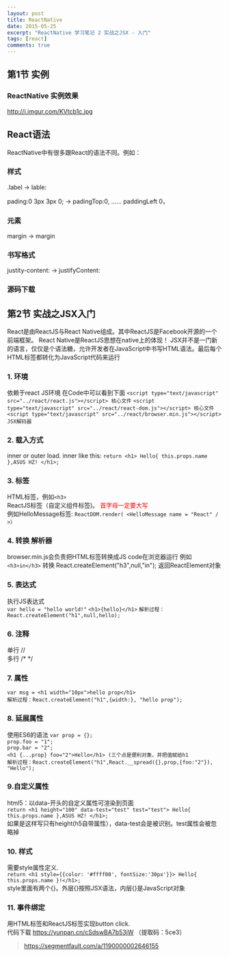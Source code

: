 ```yaml
---
layout: post
title: ReactNative
date: 2015-05-25
excerpt: "ReactNative 学习笔记 2 实战之JSX - 入门"
tags: [react]
comments: true
---
```


##  第1节 实例

### ReactNative 实例效果 ###
http://i.imgur.com/KVtcb1c.jpg

## React语法 ##
ReactNative中有很多跟React的语法不同。例如：

### 样式 ###
.label -> lable:

pading:0 3px 3px 0; -> padingTop:0, ...... paddingLeft 0，

### 元素 ###
<span>margin</span> -> <View>margin</View>

### 书写格式 ###
justity-content: -> justifyContent:

### 源码下载 ###


## 第2节 实战之JSX入门
React是由ReactJS与React Native组成。其中ReactJS是Facebook开源的一个前端框架。
React Native是ReactJS思想在native上的体现！
JSX并不是一门新的语言，仅仅是个语法糖，允许开发者在JavaScript中书写HTML语法。最后每个HTML标签都转化为JavaScript代码来运行

### 1. 环境 ###
依赖于react JS环境
在Code中可以看到下面
`<script type="text/javascript" src="../react/react.js"></script> 核心文件`
`<script type="text/javascript" src="../react/react-dom.js"></script> 核心文件`
`<script type="text/javascript" src="../react/browser.min.js"></script> JSX解码器`

### 2. 载入方式 ###
inner or outer load.
inner like this:
`return <h1> Hello{ this.props.name },ASUS HZ! </h1>;`

### 3. 标签 ###
HTML标签，例如`<h3>` </br>
ReactJS标签（自定义组件标签)。
<font color=red>首字母一定要大写</font></br>
例如HelloMessage标签:
`ReactDOM.render( <HelloMessage name = "React" / >）`

### 4. 转换 解析器 ###
browser.min.js会负责把HTML标签转换成JS code在浏览器运行
例如 `<h3>in</h3>`  转换 React.createElement("h3",null,"in"); 返回ReactElement对象

### 5. 表达式 ###
执行JS表达式 <br/>
`var hello = "hello world!"`
`<h1>{hello}</h1>`
`解析过程：React.createElement("h1",null,hello); `

### 6. 注释 ###
单行 // <br/>
多行 /* */

### 7. 属性 ###
`var msg = <h1 width="10px">hello prop</h1>`  <br/>
`解析过程：React.createElement("h1",{width:}, "hello prop"); `

### 8. 延展属性 ###
使用ES6的语法
`var prop = {};`  <br/>
`prop.foo = "1"; `  <br/>
`prop.bar = "2"; `<br/>
`<h1 {...prop} foo="2">Hello</h1> (三个点是便利对象，并把值赋给h1` <br/>
`解析过程：React.createElement("h1",React.__spread({},prop,{foo:"2"}), "Hello"); `

### 9.自定义属性 ###
html5：以data-开头的自定义属性可渲染到页面<br/>
`return <h1 height="100" data-test="test" test="test"> Hello{ this.props.name },ASUS HZ! </h1>; `<br/>
如果是这样写只有height(h5自带属性），data-test会是被识别。test属性会被忽略掉

### 10. 样式 ###
需要style属性定义.<br/>
`return <h1 style={{color: '#ffff00', fontSize:'30px'}}> Hello{ this.props.name }!</h1>;`<br/>
style里面有两个{}。外层{}按照JSX语法，内层{}是JavaScript对象

### 11. 事件绑定
用HTML标签和ReactJS标签实现button click.  <br/>
代码下载 https://yunpan.cn/cSdswBA7b53jW （提取码：5ce3）

> https://segmentfault.com/a/1190000002646155
